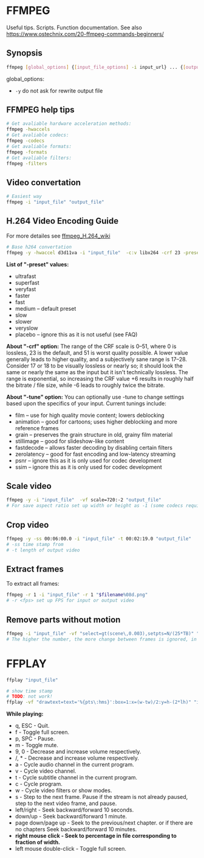 # FFMPEG
Useful tips. Scripts. Function documentation.
See also https://www.ostechnix.com/20-ffmpeg-commands-beginners/
## Synopsis
```bash 
ffmpeg [global_options] {[input_file_options] -i input_url} ... {[output_file_options] output_url} ...
```
global_options:
* ```-y``` do not ask for rewrite output file

## FFMPEG help tips
```bash
# Get avaliable hardware acceleration methods:
ffmpeg -hwaccels
# Get avaliable codecs:
ffmpeg -codecs
# Get avaliable formats:
ffmpeg -formats
# Get avaliable filters:
ffmpeg -filters
```
## Video convertation
```bash 
# Easiest way
ffmpeg -i "input_file" "output_file"
```
## H.264 Video Encoding Guide
For more detailes see [ffmpeg_H.264_wiki](https://trac.ffmpeg.org/wiki/Encode/H.264)

```bash
# Base h264 convertation
ffmpeg -y -hwaccel d3d11va -i "input_file"  -c:v libx264 -crf 23 -preset veryslow -tune zerolatency "output_file.mp4"
```

**List of "-preset" values:**
* ultrafast
* superfast
* veryfast
* faster
* fast
* medium – default preset
* slow
* slower
* veryslow
* placebo – ignore this as it is not useful (see FAQ)

**About "-crf" option:**
The range of the CRF scale is 0–51, where 0 is lossless, 23 is the default, and 51 is worst quality possible. A lower value generally leads to higher quality, and a subjectively sane range is 17–28. Consider 17 or 18 to be visually lossless or nearly so; it should look the same or nearly the same as the input but it isn't technically lossless.
The range is exponential, so increasing the CRF value +6 results in roughly half the bitrate / file size, while -6 leads to roughly twice the bitrate.

**About "-tune" option:**
You can optionally use -tune to change settings based upon the specifics of your input. 
Current tunings include:
* film – use for high quality movie content; lowers deblocking
* animation – good for cartoons; uses higher deblocking and more reference frames
* grain – preserves the grain structure in old, grainy film material
* stillimage – good for slideshow-like content
* fastdecode – allows faster decoding by disabling certain filters
* zerolatency – good for fast encoding and low-latency streaming
* psnr – ignore this as it is only used for codec development
* ssim – ignore this as it is only used for codec development

## Scale video
```bash
ffmpeg -y -i "input_file"  -vf scale=720:-2 "output_file"
# For save aspect ratio set up width or height as -1 (some codecs require -2)
```
## Crop video
```bash
ffmpeg -y -ss 00:06:00.0 -i "input_file" -t 00:02:19.0 "output_file"
# -ss time stamp from
# -t length of output video
```
## Extract frames
To extract all frames: 
```bash
ffmpeg -r 1 -i "input_file" -r 1 "$filename%08d.png"
# -r <fps> set up FPS for input or output video
```
## Remove parts without motion
```bash
ffmpeg -i "input_file" -vf "select=gt(scene\,0.003),setpts=N/(25*TB)" "output_file"
# The higher the number, the more change between frames is ignored, in quick testing you might need to go as low as 0.00001-0.00005 depending on the kind of footage you're dealing with
```

# FFPLAY
```bash
ffplay "input_file"
```
```bash
# show time stamp 
# TODO: not work!
ffplay -vf "drawtext=text='%{pts\:hms}':box=1:x=(w-tw)/2:y=h-(2*lh)" "input_file"
```
**While playing:**
* q, ESC - Quit.
* f - Toggle full screen.
* p, SPC - Pause.
* m - Toggle mute.
* 9, 0 - Decrease and increase volume respectively.
* /, * - Decrease and increase volume respectively.
* a - Cycle audio channel in the current program.
* v - Cycle video channel.
* t - Cycle subtitle channel in the current program.
* c - Cycle program.
* w - Cycle video filters or show modes.
* s - Step to the next frame. Pause if the stream is not already paused, step to the next video frame, and pause.
* left/right - Seek backward/forward 10 seconds.
* down/up - Seek backward/forward 1 minute.
* page down/page up - Seek to the previous/next chapter. or if there are no chapters Seek backward/forward 10 minutes.
* **right mouse click - Seek to percentage in file corresponding to fraction of width.**
* left mouse double-click - Toggle full screen.

